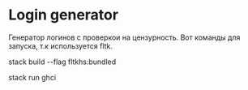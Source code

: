 # Login generator

Генератор логинов c проверкои на цензурность. Вот команды для запуска, т.к используется fltk.

stack build --flag fltkhs:bundled

stack run ghci
